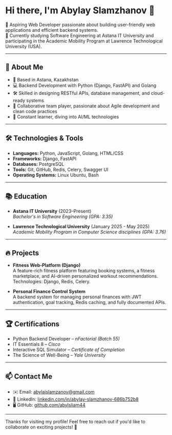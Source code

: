 # Hi there, I'm Abylay Slamzhanov 👋

🎯 Aspiring Web Developer passionate about building user-friendly web applications and efficient backend systems.  
🚀 Currently studying Software Engineering at Astana IT University and participating in the Academic Mobility Program at Lawrence Technological University (USA).

---

## 🌟 About Me

- 📍 Based in Astana, Kazakhstan
- 💻 Backend Development with Python (Django, FastAPI) and Golang
- 🛠️ Skilled in designing RESTful APIs, database management, and cloud-ready systems
- 🤝 Collaborative team player, passionate about Agile development and clean code practices
- 🧠 Constant learner, diving into AI/ML technologies

---

## 🛠️ Technologies & Tools

- **Languages:** Python, JavaScript, Golang, HTML/CSS
- **Frameworks:** Django, FastAPI
- **Databases:** PostgreSQL
- **Tools:** Git, GitHub, Redis, Celery, Swagger UI
- **Operating Systems:** Linux Ubuntu, Bash

---

## 📚 Education

- **Astana IT University** (2023–Present)  
  *Bachelor's in Software Engineering (GPA: 3.35)*

- **Lawrence Technological University** (January 2025 - May 2025)  
  *Academic Mobility Program in Computer Science disciplines (GPA: 3.76)* 

---

## 🔥 Projects

- **Fitness Web-Platform (Django)**  
  A feature-rich fitness platform featuring booking systems, a fitness marketplace, and AI-driven personalized workout recommendations. Technologies: Django, Redis, Celery.

- **Personal Finance Control System**  
  A backend system for managing personal finances with JWT authentication, goal tracking, Redis caching, and fully documented APIs.

---

## 🏆 Certifications

- Python Backend Developer – *nFactorial (Batch 55)*
- IT Essentials 8 – *Cisco*
- Interactive SQL Simulator – *Certificate of Completion*
- The Science of Well-Being – *Yale University*

---

## 📫 Contact Me

- ✉️ Email: [abylajslamzanov@gmail.com](mailto:abylajslamzanov@gmail.com)
- 🔗 LinkedIn: [linkedin.com/in/abylay-slamzhanov-686b752b8](https://linkedin.com/in/abylay-slamzhanov-686b752b8)
- 🖥️ GitHub: [github.com/abylsliam44](https://github.com/abylsliam44)

---

Thanks for visiting my profile! Feel free to reach out if you'd like to collaborate on exciting projects! 🚀
